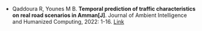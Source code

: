 * Qaddoura R, Younes M B. <b>Temporal prediction of traffic characteristics on real road scenarios in Amman[J]</b>. Journal of Ambient Intelligence and Humanized Computing, 2022: 1-16. [Link](https://link.springer.com/article/10.1007/s12652-022-03708-0)
